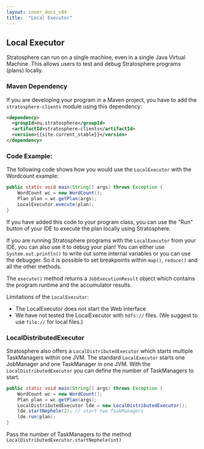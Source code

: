 ```yaml
---
layout: inner_docs_v04
title:  "Local Executor"
---
```


## Local Executor

Stratosphere can run on a single machine, even in a single Java Virtual Machine. This allows users to test and debug Stratosphere programs (plans) locally.

### Maven Dependency

If you are developing your program in a Maven project, you have to add the `stratosphere-clients` module using this dependency:

```xml
<dependency>
  <groupId>eu.stratosphere</groupId>
  <artifactId>stratosphere-clients</artifactId>
  <version>{{site.current_stable}}</version>
</dependency>
```

### Code Example:

The following code shows how you would use the `LocalExecutor` with the Wordcount example:

```java
public static void main(String[] args) throws Exception {
	WordCount wc = new WordCount();
	Plan plan = wc.getPlan(args);
	LocalExecutor.execute(plan);
}
```

If you have added this code to your program class, you can use the "Run" button of your IDE to execute the plan locally using Stratosphere.

If you are running Stratosphere programs with the `LocalExecutor` from your IDE, you can also use it to debug your plan!
You can either use `System.out.println()` to write out some internal variables or you can use the debugger. So it is possible to set breakpoints within `map()`, `reduce()` and all the other methods.

The `execute()` method returns a `JobExecutionResult` object which contains the program runtime and the accumulator results.

Limitations of the `LocalExecutor`:

 * The LocalExecutor does not start the Web interface
 * We have not tested the LocalExecutor with `hdfs://` files. (We suggest to use `file://` for local files.)



### LocalDistributedExecutor

Stratosphere also offers a `LocalDistributedExecutor` which starts multiple TaskManagers within one JVM. The standard `LocalExecutor` starts one JobManager and one TaskManager in one JVM.
With the `LocalDistributedExecutor` you can define the number of TaskManagers to start.

```java
public static void main(String[] args) throws Exception {
	WordCount wc = new WordCount();
	Plan plan = wc.getPlan(args);
	LocalDistributedExecutor lde = new LocalDistributedExecutor();
	lde.startNephele(2); // start two TaskManagers
	lde.run(plan);
}
```

Pass the number of TaskManagers to the method `LocalDistributedExecutor.startNephele(int)`


